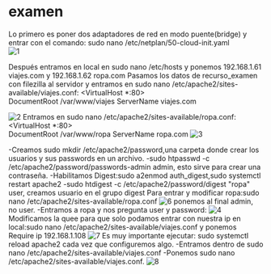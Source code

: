 # examen
Lo primero es poner dos adaptadores de red en modo puente(bridge) y entrar con el comando: sudo nano /etc/netplan/50-cloud-init.yaml  
![1](https://user-images.githubusercontent.com/55285319/69435473-e720ab00-0d3f-11ea-8206-c82d0fe8d74c.png)

Después entramos en local en sudo nano /etc/hosts y ponemos 192.168.1.61 viajes.com y 192.168.1.62 ropa.com
Pasamos los datos de recurso_examen con filezilla al servidor y entramos en sudo nano /etc/apache2/sites-available/viajes.conf: 
<VirtualHost *:80>                            
    DocumentRoot /var/www/viajes
    ServerName viajes.com
</VirtualHost>

![2](https://user-images.githubusercontent.com/55285319/69437245-34524c00-0d43-11ea-9d70-21f156fdeadd.png)
Entramos en sudo nano /etc/apache2/sites-available/ropa.conf: 
<VirtualHost *:80>                            
    DocumentRoot /var/www/ropa
    ServerName ropa.com
</VirtualHost>
![3](https://user-images.githubusercontent.com/55285319/69437285-4a600c80-0d43-11ea-9c2b-e91adbe9a60d.png)

-Creamos sudo mkdir /etc/apache2/password,una carpeta donde crear los usuarios y sus passwords en un archivo.
-sudo htpasswd -c /etc/apache2/password/passwords-admin admin, esto sirve para crear una contraseña.
-Habilitamos Digest:sudo a2enmod auth_digest,sudo systemctl restart apache2
-sudo htdigest -c /etc/apache2/password/digest "ropa" user, creamos usuario en el grupo digest
Para entrar y modificar ropa:sudo nano /etc/apache2/sites-available/ropa.conf
![6](https://user-images.githubusercontent.com/55285319/69438909-336ee980-0d46-11ea-94a1-9d6584490fcb.png) ponemos al final admin, no user.
-Entramos a ropa y nos pregunta user y password: 
![4](https://user-images.githubusercontent.com/55285319/69438796-015d8780-0d46-11ea-951c-eec48701bde8.png)
Modificamos la quee para que solo podamos entrar con nuestra ip en local:sudo nano /etc/apache2/sites-available/viajes.conf y ponemos 
<Directory>
    <RequireAll>
      Require ip 192.168.1.108
     </RequireAll>
  </Directory>
![7](https://user-images.githubusercontent.com/55285319/69439378-1b4b9a00-0d47-11ea-891e-6ac31dad053c.png)
Es muy importante ejecutar: sudo systemctl reload apache2 cada vez que configuremos algo.
-Entramos dentro de sudo nano /etc/apache2/sites-available/viajes.conf
-Ponemos sudo nano /etc/apache2/sites-available/viajes.conf.
![8](https://user-images.githubusercontent.com/55285319/69440593-69619d00-0d49-11ea-91cf-7e6838c588bf.png)

